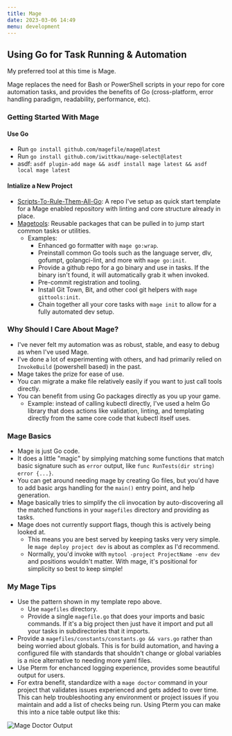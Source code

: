 ```yaml
---
title: Mage
date: 2023-03-06 14:49
menu: development
---
```


## Using Go for Task Running & Automation

My preferred tool at this time is Mage.

Mage replaces the need for Bash or PowerShell scripts in your repo for core automation tasks, and provides the benefits of Go (cross-platform, error handling paradigm, readability, performance, etc).

### Getting Started With Mage

#### Use Go

- Run `go install github.com/magefile/mage@latest`
- Run `go install github.com/iwittkau/mage-select@latest`
- asdf: `asdf plugin-add mage && asdf install mage latest && asdf local mage latest`

#### Intialize a New Project

- [Scripts-To-Rule-Them-All-Go](https://github.com/sheldonhull/scripts-to-rule-them-all-go): A repo I've setup as quick start template for a Mage enabled repository with linting and core structure already in place.
- [Magetools](https://github.com/sheldonhull/magetools): Reusable packages that can be pulled in to jump start common tasks or utilities.
  - Examples:
    - Enhanced go formatter with `mage go:wrap`.
    - Preinstall common Go tools such as the language server, dlv, gofumpt, golangci-lint, and more with `mage go:init`.
    - Provide a github repo for a go binary and use in tasks. If the binary isn't found, it will automatically grab it when invoked.
    - Pre-commit registration and tooling.
    - Install Git Town, Bit, and other cool git helpers with `mage gittools:init`.
    - Chain together all your core tasks with `mage init` to allow for a fully automated dev setup.

### Why Should I Care About Mage?

- I've never felt my automation was as robust, stable, and easy to debug as when I've used Mage.
- I've done a lot of experimenting with others, and had primarily relied on `InvokeBuild` (powershell based) in the past.
- Mage takes the prize for ease of use.
- You can migrate a make file relatively easily if you want to just call tools directly.
- You can benefit from using Go packages directly as you up your game.
  - Example: instead of calling kubectl directly, I've used a helm Go library that does actions like validation, linting, and templating directly from the same core code that kubectl itself uses.

### Mage Basics

- Mage is just Go code.
- It does a little "magic" by simplying matching some functions that match basic signature such as `error` output, like `func RunTests(dir string) error {...}`.
- You can get around needing mage by creating Go files, but you'd have to add basic args handling for the `main()` entry point, and help generation.
- Mage basically tries to simplify the cli invocation by auto-discovering all the matched functions in your `magefiles` directory and providing as tasks.
- Mage does not currently support flags, though this is actively being looked at.
  - This means you are best served by keeping tasks very very simple. Ie `mage deploy project dev` is about as complex as I'd recommend.
  - Normally, you'd invoke with `mytool -project ProjectName -env dev` and positions wouldn't matter. With mage, it's positional for simplicity so best to keep simple!

### My Mage Tips

- Use the pattern shown in my template repo above.
  - Use `magefiles` directory.
  - Provide a single `magefile.go` that does your imports and basic commands. If it's a big project then just have it import and put all your tasks in subdirectories that it imports.
- Provide a `magefiles/constants/constants.go && vars.go` rather than being worried about globals.
  This is for build automation, and having a configured file with standards that shouldn't change or global variables is a nice alternative to needing more yaml files.
- Use Pterm for enchanced logging experience, provides some beautiful output for users.
- For extra benefit, standardize with a `mage doctor` command in your project that validates issues experienced and gets added to over time.
  This can help troubleshooting any environment or project issues if you maintain and add a list of checks being run.
  Using Pterm you can make this into a nice table output like this:

![Mage Doctor Output](/images/notes/2022-06-11-16.52.33-mage-doctor.png 'Mage Doctor Output')

